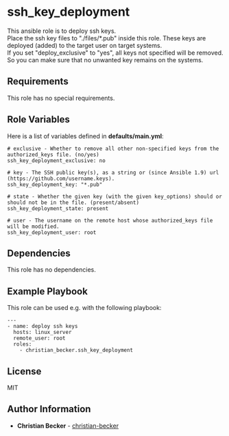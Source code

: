 ssh_key_deployment
==================

This ansible role is to deploy ssh keys.  
Place the ssh key files to "./files/*.pub" inside this role. These keys are deployed (added) to the target user on target systems.  
If you set "deploy_exclusive" to "yes", all keys not specified will be removed. So you can make sure that no unwanted key remains on the systems. 


Requirements
------------

This role has no special requirements.


Role Variables
--------------

Here is a list of variables defined in **defaults/main.yml**: 

```
# exclusive - Whether to remove all other non-specified keys from the authorized_keys file. (no/yes)
ssh_key_deployment_exclusive: no

# key - The SSH public key(s), as a string or (since Ansible 1.9) url (https://github.com/username.keys).
ssh_key_deployment_key: "*.pub"

# state - Whether the given key (with the given key_options) should or should not be in the file. (present/absent)
ssh_key_deployment_state: present

# user - The username on the remote host whose authorized_keys file will be modified.
ssh_key_deployment_user: root
```


Dependencies
------------

This role has no dependencies.


Example Playbook
----------------

This role can be used e.g. with the following playbook:
```
---
- name: deploy ssh keys
  hosts: linux_server
  remote_user: root
  roles:
    - christian_becker.ssh_key_deployment
```


License
-------

MIT


Author Information
------------------

* **Christian Becker** - [christian-becker](https://github.com/christian-becker)  

